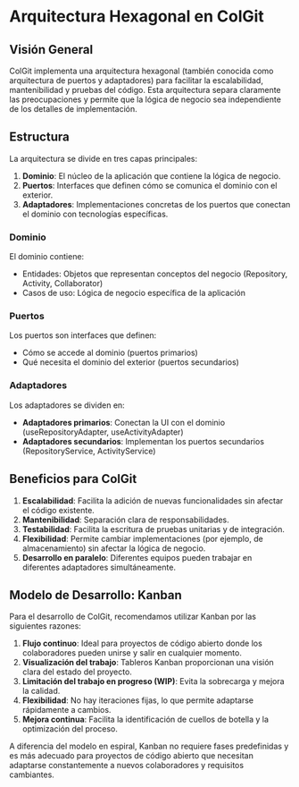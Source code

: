 # Arquitectura Hexagonal en ColGit

## Visión General

ColGit implementa una arquitectura hexagonal (también conocida como arquitectura de puertos y adaptadores) para facilitar la escalabilidad, mantenibilidad y pruebas del código. Esta arquitectura separa claramente las preocupaciones y permite que la lógica de negocio sea independiente de los detalles de implementación.

## Estructura

La arquitectura se divide en tres capas principales:

1. **Dominio**: El núcleo de la aplicación que contiene la lógica de negocio.
2. **Puertos**: Interfaces que definen cómo se comunica el dominio con el exterior.
3. **Adaptadores**: Implementaciones concretas de los puertos que conectan el dominio con tecnologías específicas.

### Dominio

El dominio contiene:
- Entidades: Objetos que representan conceptos del negocio (Repository, Activity, Collaborator)
- Casos de uso: Lógica de negocio específica de la aplicación

### Puertos

Los puertos son interfaces que definen:
- Cómo se accede al dominio (puertos primarios)
- Qué necesita el dominio del exterior (puertos secundarios)

### Adaptadores

Los adaptadores se dividen en:
- **Adaptadores primarios**: Conectan la UI con el dominio (useRepositoryAdapter, useActivityAdapter)
- **Adaptadores secundarios**: Implementan los puertos secundarios (RepositoryService, ActivityService)

## Beneficios para ColGit

1. **Escalabilidad**: Facilita la adición de nuevas funcionalidades sin afectar el código existente.
2. **Mantenibilidad**: Separación clara de responsabilidades.
3. **Testabilidad**: Facilita la escritura de pruebas unitarias y de integración.
4. **Flexibilidad**: Permite cambiar implementaciones (por ejemplo, de almacenamiento) sin afectar la lógica de negocio.
5. **Desarrollo en paralelo**: Diferentes equipos pueden trabajar en diferentes adaptadores simultáneamente.

## Modelo de Desarrollo: Kanban

Para el desarrollo de ColGit, recomendamos utilizar Kanban por las siguientes razones:

1. **Flujo continuo**: Ideal para proyectos de código abierto donde los colaboradores pueden unirse y salir en cualquier momento.
2. **Visualización del trabajo**: Tableros Kanban proporcionan una visión clara del estado del proyecto.
3. **Limitación del trabajo en progreso (WIP)**: Evita la sobrecarga y mejora la calidad.
4. **Flexibilidad**: No hay iteraciones fijas, lo que permite adaptarse rápidamente a cambios.
5. **Mejora continua**: Facilita la identificación de cuellos de botella y la optimización del proceso.

A diferencia del modelo en espiral, Kanban no requiere fases predefinidas y es más adecuado para proyectos de código abierto que necesitan adaptarse constantemente a nuevos colaboradores y requisitos cambiantes.


